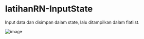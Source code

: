 # latihanRN-InputState
Input data dan disimpan dalam state, lalu ditampilkan dalam flatlist.

![image](https://drive.google.com/file/d/1VzUa4wlBN9lAfUeLxpE_y1noDekWM71K/view?usp=sharing)
